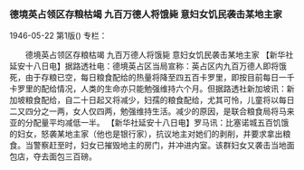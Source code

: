 ### 德境英占领区存粮枯竭  九百万德人将饿毙  意妇女饥民袭击某地主家

1946-05-22
第1版()
专栏：

　　德境英占领区存粮枯竭
    九百万德人将饿毙
    意妇女饥民袭击某地主家
    【新华社延安十八日电】据路透社电：德境英占区当局宣称：英占区内九百万德人即将饿死，由于存粮已空，每日粮食配给的热量将降至四五百卡罗里，即按目前每日一千卡罗里的配给情况，人类的生命亦只能勉强维持六个月。但据路透社新加坡讯：新加坡粮食配给，自二十日起又将减少，妇孺的粮食配给，尤其可怜，儿童将以每日二又四分之一两，女人仅四两，勉强维持生活。减少的原因，是联合粮食局将马来亚的分配量平均减低一半。
    【新华社延安十八日电】罗马讯：比塞诺城五百饥饿的妇女，怒袭某地主家（他也是银行家），抗议地主对她们的剥削，并要求拿出粮食。当警察赶至时，妇女已摧毁地主的房门，并冲进内室。该群妇女又袭击当地面包店，夺去面包三百磅。
